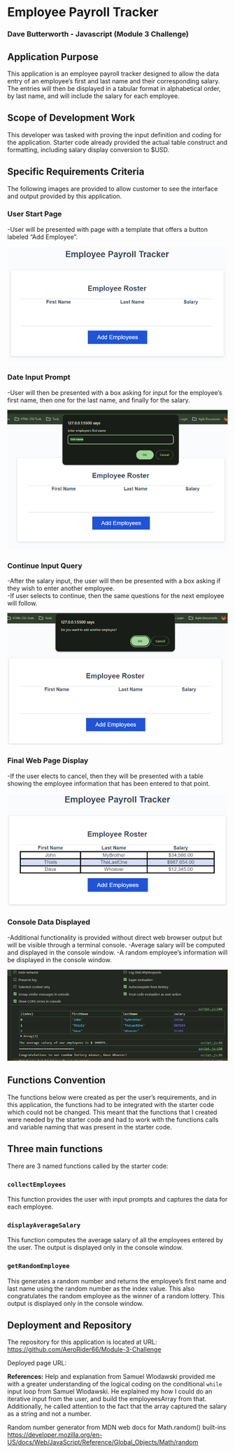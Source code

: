 # Employee Payroll Tracker
### Dave Butterworth - Javascript (Module 3 Challenge)

## Application Purpose
This application is an employee payroll tracker designed to allow the data entry of an employee’s first and last name and their corresponding salary.  The entries will then be displayed in a tabular format in alphabetical order, by last name, and will include the salary for each employee.

## Scope of Development Work
This developer was tasked with proving the input definition and coding for the application.  Starter code already provided the actual table construct and formatting, including salary display conversion to $USD.  

## Specific Requirements Criteria
The following images are provided to allow customer to see the interface and output provided by this application.

### User Start Page

-User will be presented with page with a template that offers a button labeled “Add Employee”.

![alt text](./assets/images/image.png)


### Date Input Prompt

-User will then be presented with a box asking for input for the employee’s first name, then one for the last name, and finally for the salary.

![alt text](./assets/images/image-1.png)


### Continue Input Query

-After the salary input, the user will then be presented with a box asking if they wish to enter another employee.  
-If user selects to continue, then the same questions for the next employee will follow.

![alt text](./assets/images/image-2.png)


### Final Web Page Display

-If the user elects to cancel, then they will be presented with a table showing the employee information that has been entered to that point.

![alt text](./assets/images/image-3.png)


### Console Data Displayed

-Additional functionality is provided without direct web browser output but will be visible through a terminal console.
	-Average salary will be computed and displayed in the console window.
	-A random employee’s information will be displayed in the console window.

![alt text](./assets/images/image-4.png)


## Functions Convention
The functions below were created as per the user’s requirements, and in this application, the functions had to be integrated with the starter code which could not be changed. This meant that the functions that I created were needed by the starter code and had to work with the functions calls and variable naming that was present in the starter code.

## Three main functions
There are 3 named functions called by the starter code:

### `collectEmployees`
This function provides the user with input prompts and captures the data for each employee.

### `displayAverageSalary`
This function computes the average salary of all the employees entered by the user. The output is displayed only in the console window.
### `getRandomEmployee`
This generates a random number and returns the employee’s first name and last name using the random number as the index value.  This also congratulates the random employee as the winner of a random lottery. This output is displayed only in the console window.

## Deployment and Repository
The repository for this application is located at URL:
https://github.com/AeroRider66/Module-3-Challenge

Deployed page URL:


 
 
**References:**
Help and explanation from Samuel Wlodawski provided me with a greater understanding of the logical coding on the conditional `while` input loop from Samuel Wlodawski.  He explained my how I could do an iterative input from the user, and build the employeesArray from that.  Additionally, he called attention to the fact that the array captured the salary as a string and not a number.

Random number generator from MDN web docs for Math.random() built-ins
https://developer.mozilla.org/en-US/docs/Web/JavaScript/Reference/Global_Objects/Math/random
